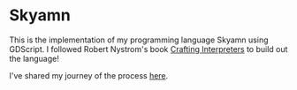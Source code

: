 # Skyamn
This is the implementation of my programming language Skyamn using GDScript. I followed Robert Nystrom's book [Crafting Interpreters](https://craftinginterpreters.com/) to build out the language!

I've shared my journey of the process [here](https://www.youtube.com/watch?v=1jb_pIpPVzs).